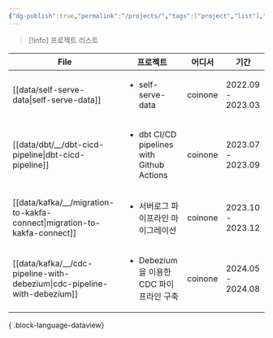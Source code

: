 ```yaml
---
{"dg-publish":true,"permalink":"/projects/","tags":["project","list"],"dgShowLocalGraph":true,"dgEnableSearch":true,"dgLinkPreview":true,"noteIcon":"","created":"2024-07-17T22:38:43.008+09:00"}
---
```



> [!info] 프로젝트 리스트


| File                                                                        | 프로젝트                                                      | 어디서     | 기간                |
| --------------------------------------------------------------------------- | --------------------------------------------------------- | ------- | ----------------- |
| [[data/self-serve-data\|self-serve-data]]                                | <ul><li>self-serve-data</li></ul>                         | coinone | 2022.09 - 2023.03 |
| [[data/dbt/__/dbt-cicd-pipeline\|dbt-cicd-pipeline]]                     | <ul><li>dbt CI/CD pipelines with Github Actions</li></ul> | coinone | 2023.07 - 2023.09 |
| [[data/kafka/__/migration-to-kakfa-connect\|migration-to-kakfa-connect]] | <ul><li>서버로그 파이프라인 마이그레이션</li></ul>                       | coinone | 2023.10 - 2023.12 |
| [[data/kafka/__/cdc-pipeline-with-debezium\|cdc-pipeline-with-debezium]] | <ul><li>Debezium 을 이용한 CDC 파이프라인 구축</li></ul>             | coinone | 2024.05 - 2024.08 |

{ .block-language-dataview}

